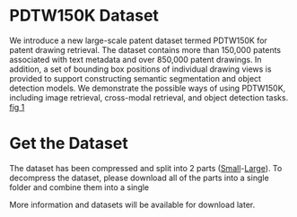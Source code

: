 # PDTW150K Dataset
We introduce a new large-scale patent dataset termed PDTW150K for patent drawing retrieval. The dataset contains more than 150,000 patents associated with text metadata and over 850,000 patent drawings. In addition, a set of bounding box positions of individual drawing views is provided to support constructing semantic segmentation and object detection models. We demonstrate the possible ways of using PDTW150K, including image retrieval, cross-modal retrieval, and object detection tasks.
[fig 1](images/)

# Get the Dataset
The dataset has been compressed and split into 2 parts ([Small](https://drive.google.com/drive/folders/1FmGmE5yeiJB-SpoL1brCyrFUZGDcbQJg)-[Large]()). To decompress the dataset, please download all of the parts into a single folder and combine them into a single



More information and datasets will be available for download later.
